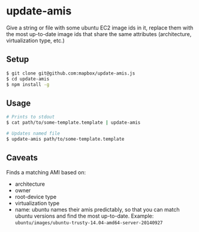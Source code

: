 # update-amis

Give a string or file with some ubuntu EC2 image ids in it, replace them with the most
up-to-date image ids that share the same attributes (architecture, virtualization type, etc.)

## Setup
```sh
$ git clone git@github.com:mapbox/update-amis.js
$ cd update-amis
$ npm install -g
```

## Usage
```sh
# Prints to stdout
$ cat path/to/some-template.template | update-amis

# Updates named file
$ update-amis path/to/some-template.template
```

## Caveats
Finds a matching AMI based on:
- architecture
- owner
- root-device type
- virtualization type
- name: ubuntu names their amis predictably, so that you can match ubuntu versions and find the most up-to-date. Example: `ubuntu/images/ubuntu-trusty-14.04-amd64-server-20140927`
